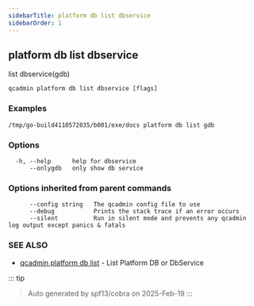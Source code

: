 ```yaml
---
sidebarTitle: platform db list dbservice
sidebarOrder: 1
---
```


## platform db list dbservice

list dbservice(gdb)

```
qcadmin platform db list dbservice [flags]
```

### Examples

```
/tmp/go-build4110572035/b001/exe/docs platform db list gdb
```

### Options

```
  -h, --help      help for dbservice
      --onlygdb   only show db service
```

### Options inherited from parent commands

```
      --config string   The qcadmin config file to use
      --debug           Prints the stack trace if an error occurs
      --silent          Run in silent mode and prevents any qcadmin log output except panics & fatals
```

### SEE ALSO

* [qcadmin platform db list](platform_db_list.md)	 - List Platform DB or DbService

::: tip
>Auto generated by spf13/cobra on 2025-Feb-19
:::